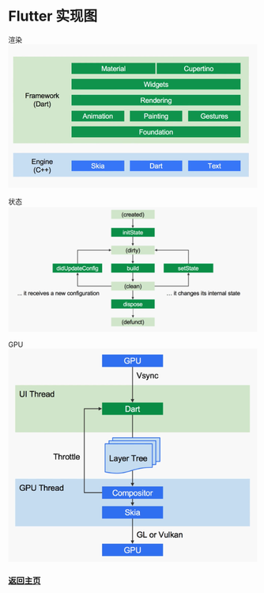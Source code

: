 # Flutter 实现图

渲染
![渲染](/img/flutter_render.png)

状态
![状态](/img/flutter_state.png)

GPU
![GPU](/img/flutter_GPU.png)

### [返回主页](/README.md)